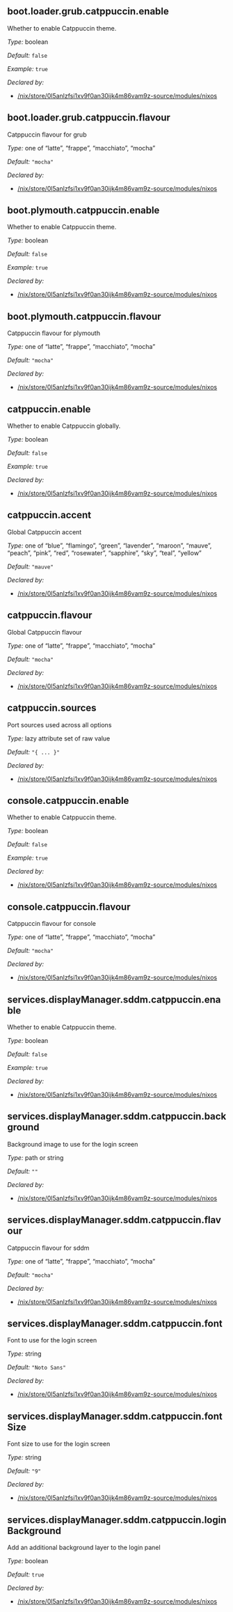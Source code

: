 ## boot\.loader\.grub\.catppuccin\.enable

Whether to enable Catppuccin theme\.



*Type:*
boolean



*Default:*
` false `



*Example:*
` true `

*Declared by:*
 - [/nix/store/0l5anlzfsi1xv9f0an30ijk4m86vam9z-source/modules/nixos](file:///nix/store/0l5anlzfsi1xv9f0an30ijk4m86vam9z-source/modules/nixos)



## boot\.loader\.grub\.catppuccin\.flavour



Catppuccin flavour for grub



*Type:*
one of “latte”, “frappe”, “macchiato”, “mocha”



*Default:*
` "mocha" `

*Declared by:*
 - [/nix/store/0l5anlzfsi1xv9f0an30ijk4m86vam9z-source/modules/nixos](file:///nix/store/0l5anlzfsi1xv9f0an30ijk4m86vam9z-source/modules/nixos)



## boot\.plymouth\.catppuccin\.enable



Whether to enable Catppuccin theme\.



*Type:*
boolean



*Default:*
` false `



*Example:*
` true `

*Declared by:*
 - [/nix/store/0l5anlzfsi1xv9f0an30ijk4m86vam9z-source/modules/nixos](file:///nix/store/0l5anlzfsi1xv9f0an30ijk4m86vam9z-source/modules/nixos)



## boot\.plymouth\.catppuccin\.flavour



Catppuccin flavour for plymouth



*Type:*
one of “latte”, “frappe”, “macchiato”, “mocha”



*Default:*
` "mocha" `

*Declared by:*
 - [/nix/store/0l5anlzfsi1xv9f0an30ijk4m86vam9z-source/modules/nixos](file:///nix/store/0l5anlzfsi1xv9f0an30ijk4m86vam9z-source/modules/nixos)



## catppuccin\.enable



Whether to enable Catppuccin globally\.



*Type:*
boolean



*Default:*
` false `



*Example:*
` true `

*Declared by:*
 - [/nix/store/0l5anlzfsi1xv9f0an30ijk4m86vam9z-source/modules/nixos](file:///nix/store/0l5anlzfsi1xv9f0an30ijk4m86vam9z-source/modules/nixos)



## catppuccin\.accent



Global Catppuccin accent



*Type:*
one of “blue”, “flamingo”, “green”, “lavender”, “maroon”, “mauve”, “peach”, “pink”, “red”, “rosewater”, “sapphire”, “sky”, “teal”, “yellow”



*Default:*
` "mauve" `

*Declared by:*
 - [/nix/store/0l5anlzfsi1xv9f0an30ijk4m86vam9z-source/modules/nixos](file:///nix/store/0l5anlzfsi1xv9f0an30ijk4m86vam9z-source/modules/nixos)



## catppuccin\.flavour



Global Catppuccin flavour



*Type:*
one of “latte”, “frappe”, “macchiato”, “mocha”



*Default:*
` "mocha" `

*Declared by:*
 - [/nix/store/0l5anlzfsi1xv9f0an30ijk4m86vam9z-source/modules/nixos](file:///nix/store/0l5anlzfsi1xv9f0an30ijk4m86vam9z-source/modules/nixos)



## catppuccin\.sources



Port sources used across all options



*Type:*
lazy attribute set of raw value



*Default:*
` "{ ... }" `

*Declared by:*
 - [/nix/store/0l5anlzfsi1xv9f0an30ijk4m86vam9z-source/modules/nixos](file:///nix/store/0l5anlzfsi1xv9f0an30ijk4m86vam9z-source/modules/nixos)



## console\.catppuccin\.enable



Whether to enable Catppuccin theme\.



*Type:*
boolean



*Default:*
` false `



*Example:*
` true `

*Declared by:*
 - [/nix/store/0l5anlzfsi1xv9f0an30ijk4m86vam9z-source/modules/nixos](file:///nix/store/0l5anlzfsi1xv9f0an30ijk4m86vam9z-source/modules/nixos)



## console\.catppuccin\.flavour



Catppuccin flavour for console



*Type:*
one of “latte”, “frappe”, “macchiato”, “mocha”



*Default:*
` "mocha" `

*Declared by:*
 - [/nix/store/0l5anlzfsi1xv9f0an30ijk4m86vam9z-source/modules/nixos](file:///nix/store/0l5anlzfsi1xv9f0an30ijk4m86vam9z-source/modules/nixos)



## services\.displayManager\.sddm\.catppuccin\.enable



Whether to enable Catppuccin theme\.



*Type:*
boolean



*Default:*
` false `



*Example:*
` true `

*Declared by:*
 - [/nix/store/0l5anlzfsi1xv9f0an30ijk4m86vam9z-source/modules/nixos](file:///nix/store/0l5anlzfsi1xv9f0an30ijk4m86vam9z-source/modules/nixos)



## services\.displayManager\.sddm\.catppuccin\.background



Background image to use for the login screen



*Type:*
path or string



*Default:*
` "" `

*Declared by:*
 - [/nix/store/0l5anlzfsi1xv9f0an30ijk4m86vam9z-source/modules/nixos](file:///nix/store/0l5anlzfsi1xv9f0an30ijk4m86vam9z-source/modules/nixos)



## services\.displayManager\.sddm\.catppuccin\.flavour



Catppuccin flavour for sddm



*Type:*
one of “latte”, “frappe”, “macchiato”, “mocha”



*Default:*
` "mocha" `

*Declared by:*
 - [/nix/store/0l5anlzfsi1xv9f0an30ijk4m86vam9z-source/modules/nixos](file:///nix/store/0l5anlzfsi1xv9f0an30ijk4m86vam9z-source/modules/nixos)



## services\.displayManager\.sddm\.catppuccin\.font



Font to use for the login screen



*Type:*
string



*Default:*
` "Noto Sans" `

*Declared by:*
 - [/nix/store/0l5anlzfsi1xv9f0an30ijk4m86vam9z-source/modules/nixos](file:///nix/store/0l5anlzfsi1xv9f0an30ijk4m86vam9z-source/modules/nixos)



## services\.displayManager\.sddm\.catppuccin\.fontSize



Font size to use for the login screen



*Type:*
string



*Default:*
` "9" `

*Declared by:*
 - [/nix/store/0l5anlzfsi1xv9f0an30ijk4m86vam9z-source/modules/nixos](file:///nix/store/0l5anlzfsi1xv9f0an30ijk4m86vam9z-source/modules/nixos)



## services\.displayManager\.sddm\.catppuccin\.loginBackground



Add an additional background layer to the login panel



*Type:*
boolean



*Default:*
` true `

*Declared by:*
 - [/nix/store/0l5anlzfsi1xv9f0an30ijk4m86vam9z-source/modules/nixos](file:///nix/store/0l5anlzfsi1xv9f0an30ijk4m86vam9z-source/modules/nixos)



